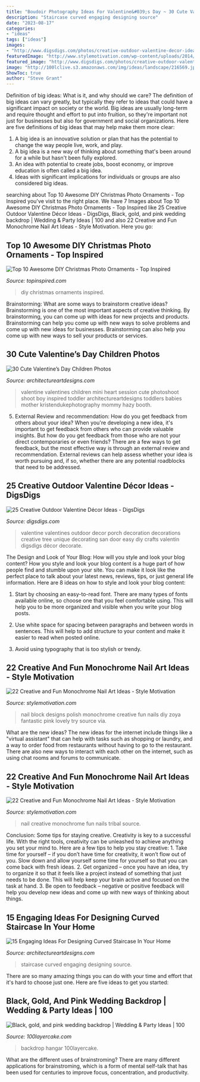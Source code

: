 ```yaml
---
title: "Boudoir Photography Ideas For Valentine&#039;s Day ~ 30 Cute Valentine’s Day Children Photos"
description: "Staircase curved engaging designing source"
date: "2023-08-17"
categories:
- "ideas"
tags: ["ideas"]
images:
- "http://www.digsdigs.com/photos/creative-outdoor-valentine-decor-ideas-7-554x1044.jpg"
featuredImage: "http://www.stylemotivation.com/wp-content/uploads/2014/01/22-Creative-and-Fun-Monochrome-Nail-Art-Ideas-12.jpg"
featured_image: "http://www.digsdigs.com/photos/creative-outdoor-valentine-decor-ideas-7-554x1044.jpg"
image: "http://100lclive.s3.amazonaws.com/img/ideas/landscape/216569.jpg?a=1625084405.6997"
ShowToc: true
author: "Steve Grant"
---
```



Definition of big ideas: What is it, and why should we care?
The definition of big ideas can vary greatly, but typically they refer to ideas that could have a significant impact on society or the world. Big ideas are usually long-term and require thought and effort to put into fruition, so they're important not just for businesses but also for government and social organizations. Here are five definitions of big ideas that may help make them more clear:
1) A big idea is an innovative solution or plan that has the potential to change the way people live, work, and play.
2) A big idea is a new way of thinking about something that's been around for a while but hasn't been fully explored.
3) An idea with potential to create jobs, boost economy, or improve education is often called a big idea. 
4) Ideas with significant implications for individuals or groups are also considered big ideas.

	

		
searching about Top 10 Awesome DIY Christmas Photo Ornaments - Top Inspired you've visit to the right place. We have 7 Images about Top 10 Awesome DIY Christmas Photo Ornaments - Top Inspired like 25 Creative Outdoor Valentine Décor Ideas - DigsDigs, Black, gold, and pink wedding backdrop | Wedding &amp; Party Ideas | 100 and also 22 Creative and Fun Monochrome Nail Art Ideas - Style Motivation. Here you go:
		
    
## Top 10 Awesome DIY Christmas Photo Ornaments - Top Inspired

<img loading=lazy src="https://www.topinspired.com/wp-content/uploads/2013/12/awesome-diy-christmas-photo-ornaments_01-683x1024.jpeg" onerror="this.onerror=null;this.src='https://tse1.mm.bing.net/th?id=OIP.83nyLE_g5Q7aunPxmVHzKAHaLG&amp;pid=15.1';" alt="Top 10 Awesome DIY Christmas Photo Ornaments - Top Inspired">

_Source: topinspired.com_

>diy christmas ornaments inspired. 

	

Brainstorming: What are some ways to brainstorm creative ideas?
Brainstorming is one of the most important aspects of creative thinking. By brainstorming, you can come up with ideas for new projects and products. Brainstorming can help you come up with new ways to solve problems and come up with new ideas for businesses. Brainstorming can also help you come up with new ways to sell your products or services.

    
## 30 Cute Valentine’s Day Children Photos

<img loading=lazy src="http://www.architectureartdesigns.com/wp-content/uploads/2014/01/1829-630x943.jpg" onerror="this.onerror=null;this.src='https://tse2.mm.bing.net/th?id=OIP.RKCltrwmJfTVrxClpLtjigHaLF&amp;pid=15.1';" alt="30 Cute Valentine’s Day Children Photos">

_Source: architectureartdesigns.com_

>valentine valentines children mini heart session cute photoshoot shoot boy inspired toddler architectureartdesigns toddlers babies mother kristendukephotography mommy hazy booth. 

	

5. External Review and recommendation: How do you get feedback from others about your idea?
When you're developing a new idea, it's important to get feedback from others who can provide valuable insights. But how do you get feedback from those who are not your direct contemporaries or even friends? There are a few ways to get feedback, but the most effective way is through an external review and recommendation. External reviews can help assess whether your idea is worth pursuing and, if so, whether there are any potential roadblocks that need to be addressed.

    
## 25 Creative Outdoor Valentine Décor Ideas - DigsDigs

<img loading=lazy src="http://www.digsdigs.com/photos/creative-outdoor-valentine-decor-ideas-7-554x1044.jpg" onerror="this.onerror=null;this.src='https://tse3.mm.bing.net/th?id=OIP.8Lhm_jS19bZG5en-VVj2ZwHaN9&amp;pid=15.1';" alt="25 Creative Outdoor Valentine Décor Ideas - DigsDigs">

_Source: digsdigs.com_

>valentine valentines outdoor decor porch decoration decorations creative tree unique decorating san door easy diy crafts valentin digsdigs décor decorate. 

	

The Design and Look of Your Blog: How will you style and look your blog content?
How you style and look your blog content is a huge part of how people find and stumble upon your site. You can make it look like the perfect place to talk about your latest news, reviews, tips, or just general life information. Here are 8 ideas on how to style and look your blog content:
1. Start by choosing an easy-to-read font. There are many types of fonts available online, so choose one that you feel comfortable using. This will help you to be more organized and visible when you write your blog posts.

2. Use white space for spacing between paragraphs and between words in sentences. This will help to add structure to your content and make it easier to read when posted online.

3. Avoid using typography that is too stylish or trendy.

    
## 22 Creative And Fun Monochrome Nail Art Ideas - Style Motivation

<img loading=lazy src="http://www.stylemotivation.com/wp-content/uploads/2014/01/22-Creative-and-Fun-Monochrome-Nail-Art-Ideas-15-620x746.jpg" onerror="this.onerror=null;this.src='https://tse4.mm.bing.net/th?id=OIP.k1oPSsvUdUIka2a5z99kpwHaI6&amp;pid=15.1';" alt="22 Creative and Fun Monochrome Nail Art Ideas - Style Motivation">

_Source: stylemotivation.com_

>nail block designs polish monochrome creative fun nails diy zoya fantastic pink lovely try source via. 

	

What are the new ideas?
The new ideas for the internet include things like a "virtual assistant" that can help with tasks such as shopping or laundry, and a way to order food from restaurants without having to go to the restaurant. There are also new ways to interact with each other on the internet, such as using chat rooms and forums to communicate.

    
## 22 Creative And Fun Monochrome Nail Art Ideas - Style Motivation

<img loading=lazy src="http://www.stylemotivation.com/wp-content/uploads/2014/01/22-Creative-and-Fun-Monochrome-Nail-Art-Ideas-12.jpg" onerror="this.onerror=null;this.src='https://tse1.mm.bing.net/th?id=OIP.DnoIoRFwOmzTkp_EJMln8AHaFU&amp;pid=15.1';" alt="22 Creative and Fun Monochrome Nail Art Ideas - Style Motivation">

_Source: stylemotivation.com_

>nail creative monochrome fun nails tribal source. 

	

Conclusion: Some tips for staying creative.
Creativity is key to a successful life. With the right tools, creativity can be unleashed to achieve anything you set your mind to. Here are a few tips to help you stay creative: 1. Take time for yourself – if you don’t have time for creativity, it won’t flow out of you. Slow down and allow yourself some time for yourself so that you can come back with fresh ideas. 2. Get organized – once you have an idea, try to organize it so that it feels like a project instead of something that just needs to be done. This will help keep your brain active and focused on the task at hand. 3. Be open to feedback – negative or positive feedback will help you develop new ideas and come up with new ways of thinking about things.
    
## 15 Engaging Ideas For Designing Curved Staircase In Your Home

<img loading=lazy src="http://www.architectureartdesigns.com/wp-content/uploads/2016/03/5-44.jpg" onerror="this.onerror=null;this.src='https://tse2.mm.bing.net/th?id=OIP.PRE9c0x16IPyOW4ADIz4XgHaLB&amp;pid=15.1';" alt="15 Engaging Ideas For Designing Curved Staircase In Your Home">

_Source: architectureartdesigns.com_

>staircase curved engaging designing source. 

	

There are so many amazing things you can do with your time and effort that it's hard to choose just one. Here are five ideas to get you started: 

    
## Black, Gold, And Pink Wedding Backdrop | Wedding &amp; Party Ideas | 100

<img loading=lazy src="http://100lclive.s3.amazonaws.com/img/ideas/landscape/216569.jpg?a=1625084405.6997" onerror="this.onerror=null;this.src='https://tse2.mm.bing.net/th?id=OIP.2VybD0hzJ_WiwdlDi0KHyAHaLH&amp;pid=15.1';" alt="Black, gold, and pink wedding backdrop | Wedding &amp; Party Ideas | 100">

_Source: 100layercake.com_

>backdrop hangar 100layercake. 

	

What are the different uses of brainstroming?
There are many different applications for brainstroming, which is a form of mental self-talk that has been used for centuries to improve focus, concentration, and productivity.


